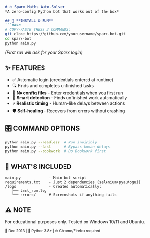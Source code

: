 ```markdown
# 🔥 Sparx Maths Auto-Solver  
*A zero-config Python bot that works out of the box*  

## 🚀 **INSTALL & RUN**  
```bash
# COPY-PASTE THESE 3 COMMANDS:
git clone https://github.com/yourusername/sparx-bot.git
cd sparx-bot
python main.py
```
*(First run will ask for your Sparx login)*  

## ✨ **FEATURES**  
- ✅ Automatic login (credentials entered at runtime)
- 🔍 Finds and completes unfinished tasks
- 🔑 **No config files** - Enter credentials when you first run  
- 🤖 **Smart detection** - Finds unfinished work automatically  
- ⚡ **Realistic timing** - Human-like delays between actions  
- 🛡️ **Self-healing** - Recovers from errors without crashing  

## 🎛️ **COMMAND OPTIONS**  
```bash
python main.py --headless  # Run invisibly  
python main.py --fast      # Bypass human delays  
python main.py --bookwork  # Do Bookwork first  
```

## 📂 **WHAT'S INCLUDED**  
```
main.py             - Main bot script  
requirements.txt    - Just 2 dependencies (selenium+pyautogui)  
/logs               - Created automatically:  
   ├── last_run.log  
   └── errors/      # Screenshots if anything fails  
```

## ⚠️ **NOTE**  
For educational purposes only. Tested on Windows 10/11 and Ubuntu.  

<sub>📅 Dec 2023 | 🐍 Python 3.8+ | 🌐 Chrome/Firefox required</sub>  
```
